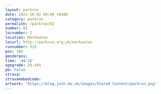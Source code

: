 ```yaml
---
layout: parkrun
date: 2021-10-02 09:00 +0100
category: parkrun
permalink: /parkrun/82
number: 82
locnumber: 2
location: Markeaton
locurl: http://parkrun.org.uk/markeaton
runnumber: 329
pos: 386
genderpos: 
time: '44:16'
agegrade: 29.44%
pb: False
strava: 
stravaembedcode:
artwork: 'https://blog.josh.me.uk/images/Shared Content/parkrun.png'
---
```

